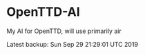 # OpenTTD-AI
My AI for OpenTTD, will use primarily air

Latest backup: Sun Sep 29 21:29:01 UTC 2019
